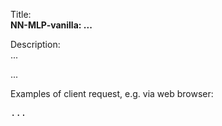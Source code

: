 Title:<br/>
<b>NN-MLP-vanilla: ...</b>

Description:<br/>
...
<p>...</p>

Examples of client request, e.g. via web browser:
<pre>
...
</pre>
